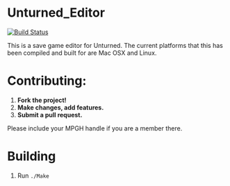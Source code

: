 Unturned_Editor
===============

[![Build Status](https://travis-ci.org/Jyang772/Unturned_Editor.svg?branch=master)](https://travis-ci.org/Jyang772/Unturned_Editor)

This is a save game editor for Unturned. The current platforms that this has been compiled and built for are Mac OSX and Linux.



Contributing:
=============

1. **Fork the project!**
2. **Make changes, add features.**
3. **Submit a pull request.**

Please include your MPGH handle if you are a member there. 



Building
============

1. Run `./Make`

